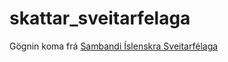# skattar_sveitarfelaga

Gögnin koma frá [Sambandi Íslenskra Sveitarfélaga](https://www.samband.is/verkefnin/fjarmal/tekjustofnar-sveitarfelaga/fasteignaskattur/)